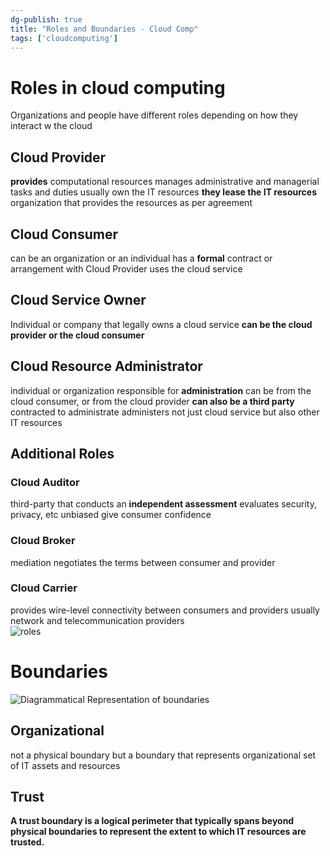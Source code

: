 ```yaml
---
dg-publish: true
title: "Roles and Boundaries - Cloud Comp"
tags: ['cloudcomputing']
---
```

# Roles in cloud computing 

Organizations and people have different roles depending on how they interact w the cloud 

## Cloud Provider 
**provides** computational resources
manages administrative and managerial tasks and duties 
usually own the IT resources 
**they lease the IT resources** 
organization that provides the resources as per agreement 

## Cloud Consumer 
can be an organization or an individual 
has a **formal** contract or arrangement with Cloud Provider 
uses the cloud service 

## Cloud Service Owner
Individual or company that legally owns a cloud service 
**can be the cloud provider or the cloud consumer** 

## Cloud Resource Administrator 
individual or organization 
responsible for **administration** 
can be from the cloud consumer, or from the cloud provider 
**can also be a third party** contracted to administrate 
administers not just cloud service but also other IT resources 

## Additional Roles 
### Cloud Auditor
third-party that conducts an **independent assessment** 
evaluates security, privacy, etc 
unbiased 
give consumer confidence

### Cloud Broker 
mediation 
negotiates the terms between consumer and provider 

### Cloud Carrier 
provides wire-level connectivity between consumers and providers 
usually network and telecommunication providers  
![roles](images/cloudroles.svg)
# Boundaries 

![Diagrammatical Representation of boundaries](images/boundariescc.svg)


## Organizational 
not a physical boundary but a boundary that represents organizational set of IT assets and resources 

## Trust
**A trust boundary is a logical perimeter that typically spans beyond physical boundaries to represent the extent to which IT resources are trusted.**

